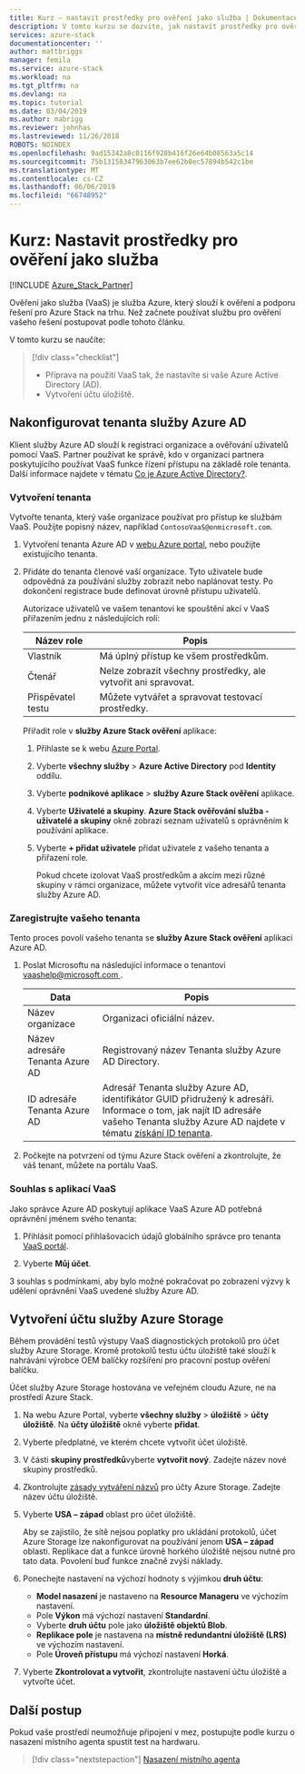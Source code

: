 ```yaml
---
title: Kurz – nastavit prostředky pro ověření jako služba | Dokumentace Microsoftu
description: V tomto kurzu se dozvíte, jak nastavit prostředky pro ověření jako služba.
services: azure-stack
documentationcenter: ''
author: mattbriggs
manager: femila
ms.service: azure-stack
ms.workload: na
ms.tgt_pltfrm: na
ms.devlang: na
ms.topic: tutorial
ms.date: 03/04/2019
ms.author: mabrigg
ms.reviewer: johnhas
ms.lastreviewed: 11/26/2018
ROBOTS: NOINDEX
ms.openlocfilehash: 9ad15342a8c0116f928b416f26e64b08563a5c14
ms.sourcegitcommit: 75b13158347963063b7ee62b0ec57894b542c1be
ms.translationtype: MT
ms.contentlocale: cs-CZ
ms.lasthandoff: 06/06/2019
ms.locfileid: "66748952"
---
```

# <a name="tutorial-set-up-resources-for-validation-as-a-service"></a>Kurz: Nastavit prostředky pro ověření jako služba

[!INCLUDE [Azure_Stack_Partner](./includes/azure-stack-partner-appliesto.md)]

Ověření jako služba (VaaS) je služba Azure, který slouží k ověření a podporu řešení pro Azure Stack na trhu. Než začnete používat službu pro ověření vašeho řešení postupovat podle tohoto článku.

V tomto kurzu se naučíte:

> [!div class="checklist"]
> * Příprava na použití VaaS tak, že nastavíte si vaše Azure Active Directory (AD).
> * Vytvoření účtu úložiště.

## <a name="configure-an-azure-ad-tenant"></a>Nakonfigurovat tenanta služby Azure AD

Klient služby Azure AD slouží k registraci organizace a ověřování uživatelů pomocí VaaS. Partner používat ke správě, kdo v organizaci partnera poskytujícího používat VaaS funkce řízení přístupu na základě role tenanta. Další informace najdete v tématu [Co je Azure Active Directory?](https://docs.microsoft.com/azure/active-directory/fundamentals/active-directory-whatis).

### <a name="create-a-tenant"></a>Vytvoření tenanta

Vytvořte tenanta, který vaše organizace používat pro přístup ke službám VaaS. Použijte popisný název, například `ContosoVaaS@onmicrosoft.com`.

1. Vytvoření tenanta Azure AD v [webu Azure portal](https://portal.azure.com), nebo použijte existujícího tenanta. <!-- For instructions on creating new Azure AD tenants, see [Get started with Azure AD](https://docs.microsoft.com/azure/active-directory/get-started-azure-ad). -->

2. Přidáte do tenanta členové vaší organizace. Tyto uživatele bude odpovědná za používání služby zobrazit nebo naplánovat testy. Po dokončení registrace bude definovat úrovně přístupu uživatelů.

    Autorizace uživatelů ve vašem tenantovi ke spouštění akcí v VaaS přiřazením jednu z následujících rolí:

    | Název role | Popis |
    |---------------------|------------------------------------------|
    | Vlastník | Má úplný přístup ke všem prostředkům. |
    | Čtenář | Nelze zobrazit všechny prostředky, ale vytvořit ani spravovat. |
    | Přispěvatel testu | Můžete vytvářet a spravovat testovací prostředky. |

    Přiřadit role v **služby Azure Stack ověření** aplikace:

   1. Přihlaste se k webu [Azure Portal](https://portal.azure.com).
   2. Vyberte **všechny služby** > **Azure Active Directory** pod **Identity** oddílu.
   3. Vyberte **podnikové aplikace** > **služby Azure Stack ověření** aplikace.
   4. Vyberte **Uživatelé a skupiny**. **Azure Stack ověřování služba - uživatelé a skupiny** okně zobrazí seznam uživatelů s oprávněním k používání aplikace.
   5. Vyberte **+ přidat uživatele** přidat uživatele z vašeho tenanta a přiřazení role.

      Pokud chcete izolovat VaaS prostředkům a akcím mezi různé skupiny v rámci organizace, můžete vytvořit více adresářů tenanta služby Azure AD.

### <a name="register-your-tenant"></a>Zaregistrujte vašeho tenanta

Tento proces povolí vašeho tenanta se **služby Azure Stack ověření** aplikaci Azure AD.

1. Poslat Microsoftu na následující informace o tenantovi [ vaashelp@microsoft.com ](mailto:vaashelp@microsoft.com).

    | Data | Popis |
    |--------------------------------|---------------------------------------------------------------------------------------------|
    | Název organizace | Organizaci oficiální název. |
    | Název adresáře Tenanta Azure AD | Registrovaný název Tenanta služby Azure AD Directory. |
    | ID adresáře Tenanta Azure AD | Adresář Tenanta služby Azure AD, identifikátor GUID přidružený k adresáři. Informace o tom, jak najít ID adresáře vašeho Tenanta služby Azure AD najdete v tématu [získání ID tenanta](https://docs.microsoft.com/azure/azure-resource-manager/resource-group-create-service-principal-portal#get-values-for-signing-in). |

2. Počkejte na potvrzení od týmu Azure Stack ověření a zkontrolujte, že váš tenant, můžete na portálu VaaS.

### <a name="consent-to-the-vaas-application"></a>Souhlas s aplikací VaaS

Jako správce Azure AD poskytují aplikace VaaS Azure AD potřebná oprávnění jménem svého tenanta:

1. Přihlásit pomocí přihlašovacích údajů globálního správce pro tenanta [VaaS portál](https://azurestackvalidation.com/). 

2. Vyberte **Můj účet**.

3 souhlas s podmínkami, aby bylo možné pokračovat po zobrazení výzvy k udělení oprávnění VaaS uvedené služby Azure AD.

## <a name="create-an-azure-storage-account"></a>Vytvoření účtu služby Azure Storage

Během provádění testů výstupy VaaS diagnostických protokolů pro účet služby Azure Storage. Kromě protokolů testu účtu úložiště také slouží k nahrávání výrobce OEM balíčky rozšíření pro pracovní postup ověření balíčku.

Účet služby Azure Storage hostována ve veřejném cloudu Azure, ne na prostředí Azure Stack.

1. Na webu Azure Portal, vyberte **všechny služby** > **úložiště** > **účty úložiště**. Na **účty úložiště** okně vyberte **přidat**.

2. Vyberte předplatné, ve kterém chcete vytvořit účet úložiště.

3. V části **skupiny prostředků**vyberte **vytvořit nový**. Zadejte název nové skupiny prostředků.

4. Zkontrolujte [zásady vytváření názvů](https://docs.microsoft.com/azure/architecture/best-practices/naming-conventions#storage) pro účty Azure Storage. Zadejte název účtu úložiště.

5. Vyberte **USA – západ** oblast pro účet úložiště.

    Aby se zajistilo, že sítě nejsou poplatky pro ukládání protokolů, účet Azure Storage lze nakonfigurovat na používání jenom **USA – západ** oblasti. Replikace dat a funkce úrovně horkého úložiště nejsou nutné pro tato data. Povolení buď funkce značně zvýší náklady.

6. Ponechejte nastavení na výchozí hodnoty s výjimkou **druh účtu**:

    - **Model nasazení** je nastaveno na **Resource Manageru** ve výchozím nastavení.
    - Pole **Výkon** má výchozí nastavení **Standardní**.
    - Vyberte **druh účtu** pole jako **úložiště objektů Blob**.
    - **Replikace pole** je nastavena na **místně redundantní úložiště (LRS)** ve výchozím nastavení.
    - Pole **Úroveň přístupu** má výchozí nastavení **Horká**.

7. Vyberte **Zkontrolovat a vytvořit**, zkontrolujte nastavení účtu úložiště a vytvořte účet.

## <a name="next-steps"></a>Další postup

Pokud vaše prostředí neumožňuje připojení v mez, postupujte podle kurzu o nasazení místního agenta spustit test na hardwaru.

> [!div class="nextstepaction"]
> [Nasazení místního agenta](azure-stack-vaas-local-agent.md)
